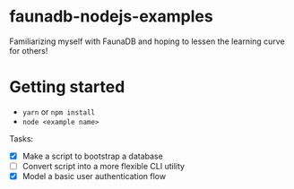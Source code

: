# faunadb-nodejs-examples


Familiarizing myself with FaunaDB and hoping to lessen the learning curve for others!

# Getting started

  - `yarn` or `npm install`
  - `node <example name>`

Tasks:
- [x] Make a script to bootstrap a database
- [ ] Convert script into a more flexible CLI utility
- [x] Model a basic user authentication flow